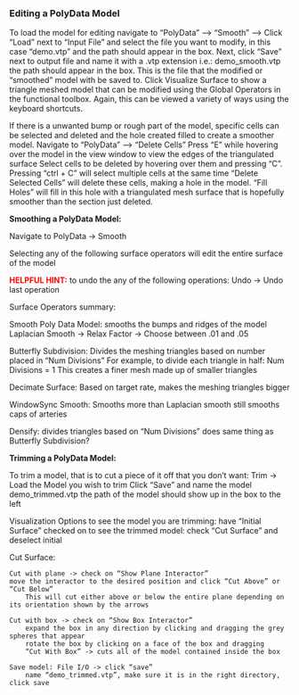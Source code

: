 ### Editing a PolyData Model ###

To load the model for editing navigate to “PolyData” —> “Smooth” —> Click “Load” next to “Input File” and select the file you want to modify, in this case “demo.vtp” and the path should appear in the box. 
Next, click “Save” next to output file and name it with a .vtp extension i.e.: demo_smooth.vtp the path should appear in the box. This is the file that the modified or “smoothed” model with be saved to.
Click Visualize Surface to show a triangle meshed model that can be modified using the Global Operators in the functional toolbox. Again, this can be viewed a variety of ways using the keyboard shortcuts.

If there is a unwanted bump or rough part of the model, specific cells can be selected and deleted and the hole created filled to create a smoother model.
	Navigate to “PolyData” —>  “Delete Cells”
	Press “E” while hovering over the model in the view window to view the edges of the triangulated surface
	Select cells to be deleted by hovering over them and pressing “C”. Pressing “ctrl + C” will select multiple cells at the same time
	“Delete Selected Cells” will delete these cells, making a hole in the model.
	“Fill Holes” will fill in this hole with a triangulated mesh surface that is hopefully smoother than the section just deleted.

**Smoothing a PolyData Model:**

Navigate to PolyData -> Smooth

Selecting any of the following surface operators will edit the entire surface of the model

<font color="red">**HELPFUL HINT:** </font> to undo the any of the following operations:
	Undo -> Undo last operation

Surface Operators summary:

Smooth Poly Data Model: 
	smooths the bumps and ridges of the model
	Laplacian Smooth -> Relax Factor -> Choose between .01 and .05 


Butterfly Subdivision:
	Divides the meshing triangles based on number placed in “Num Divisions”
	For example, to divide each triangle in half: Num Divisions = 1
	This creates a finer mesh made up of smaller triangles


Decimate Surface:
	Based on target rate, makes the meshing triangles bigger
	

WindowSync Smooth:
	Smooths more than Laplacian smooth
	still smooths caps of arteries

Densify:
	divides triangles based on “Num Divisions”
		does same thing as Butterfly Subdivision?

**Trimming a PolyData Model:**

To trim a model, that is to cut a piece of it off that you don’t want:
	Trim -> Load the Model you wish to trim
	Click “Save” and name the model demo_trimmed.vtp
		the path of the model should show up in the box to the left

Visualization Options
	to see the model you are trimming: have “Initial Surface” checked on
	to see the trimmed model: check “Cut Surface” and deselect initial

Cut Surface:
	
	Cut with plane -> check on “Show Plane Interactor”
	move the interactor to the desired position and click “Cut Above” or “Cut Below” 
		This will cut either above or below the entire plane depending on its orientation shown by the arrows 

	Cut with box -> check on “Show Box Interactor”
		expand the box in any direction by clicking and dragging the grey spheres that appear
		rotate the box by clicking on a face of the box and dragging
		“Cut With Box” -> cuts all of the model contained inside the box

	Save model: File I/O -> click “save”
		name “demo_trimmed.vtp”, make sure it is in the right directory, click save


